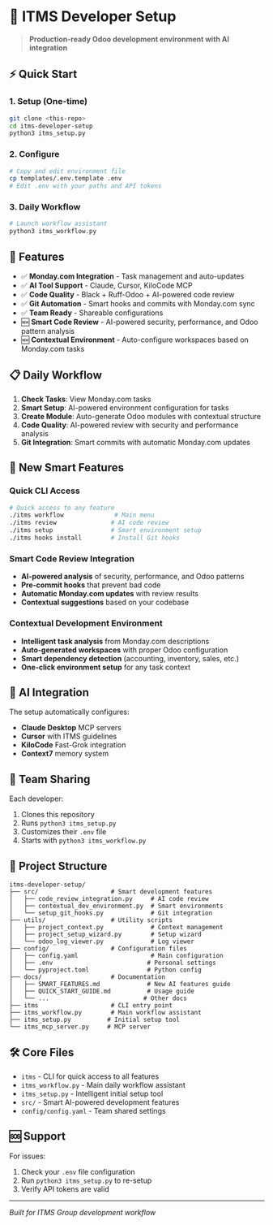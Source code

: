 # 🚀 ITMS Developer Setup

> **Production-ready Odoo development environment with AI integration**

## ⚡ Quick Start

### 1. Setup (One-time)
```bash
git clone <this-repo>
cd itms-developer-setup
python3 itms_setup.py
```

### 2. Configure
```bash
# Copy and edit environment file
cp templates/.env.template .env
# Edit .env with your paths and API tokens
```

### 3. Daily Workflow
```bash
# Launch workflow assistant
python3 itms_workflow.py
```

## 🔧 Features

- ✅ **Monday.com Integration** - Task management and auto-updates
- ✅ **AI Tool Support** - Claude, Cursor, KiloCode MCP
- ✅ **Code Quality** - Black + Ruff-Odoo + AI-powered code review
- ✅ **Git Automation** - Smart hooks and commits with Monday.com sync
- ✅ **Team Ready** - Shareable configurations
- 🆕 **Smart Code Review** - AI-powered security, performance, and Odoo pattern analysis
- 🆕 **Contextual Environment** - Auto-configure workspaces based on Monday.com tasks

## 📋 Daily Workflow

1. **Check Tasks**: View Monday.com tasks
2. **Smart Setup**: AI-powered environment configuration for tasks
3. **Create Module**: Auto-generate Odoo modules with contextual structure
4. **Code Quality**: AI-powered review with security and performance analysis
5. **Git Integration**: Smart commits with automatic Monday.com updates

## 🚀 New Smart Features

### Quick CLI Access
```bash
# Quick access to any feature
./itms workflow              # Main menu
./itms review               # AI code review  
./itms setup                # Smart environment setup
./itms hooks install        # Install Git hooks
```

### Smart Code Review Integration
- **AI-powered analysis** of security, performance, and Odoo patterns
- **Pre-commit hooks** that prevent bad code
- **Automatic Monday.com updates** with review results
- **Contextual suggestions** based on your codebase

### Contextual Development Environment  
- **Intelligent task analysis** from Monday.com descriptions
- **Auto-generated workspaces** with proper Odoo configuration
- **Smart dependency detection** (accounting, inventory, sales, etc.)
- **One-click environment setup** for any task context

## 🤖 AI Integration

The setup automatically configures:
- **Claude Desktop** MCP servers
- **Cursor** with ITMS guidelines
- **KiloCode** Fast-Grok integration
- **Context7** memory system

## 🏢 Team Sharing

Each developer:
1. Clones this repository
2. Runs `python3 itms_setup.py`
3. Customizes their `.env` file
4. Starts with `python3 itms_workflow.py`

## 📁 Project Structure

```
itms-developer-setup/
├── src/                    # Smart development features
│   ├── code_review_integration.py     # AI code review
│   ├── contextual_dev_environment.py  # Smart environments  
│   └── setup_git_hooks.py             # Git integration
├── utils/                  # Utility scripts
│   ├── project_context.py             # Context management
│   ├── project_setup_wizard.py        # Setup wizard
│   └── odoo_log_viewer.py             # Log viewer
├── config/                 # Configuration files
│   ├── config.yaml                    # Main configuration
│   ├── .env                          # Personal settings
│   └── pyproject.toml                # Python config
├── docs/                   # Documentation
│   ├── SMART_FEATURES.md             # New AI features guide
│   ├── QUICK_START_GUIDE.md          # Usage guide
│   └── ...                          # Other docs
├── itms                    # CLI entry point
├── itms_workflow.py        # Main workflow assistant
├── itms_setup.py          # Initial setup tool
└── itms_mcp_server.py     # MCP server
```

## 🛠️ Core Files

- `itms` - CLI for quick access to all features
- `itms_workflow.py` - Main daily workflow assistant
- `itms_setup.py` - Intelligent initial setup tool
- `src/` - Smart AI-powered development features
- `config/config.yaml` - Team shared settings

## 🆘 Support

For issues:
1. Check your `.env` file configuration
2. Run `python3 itms_setup.py` to re-setup
3. Verify API tokens are valid

---

*Built for ITMS Group development workflow*
